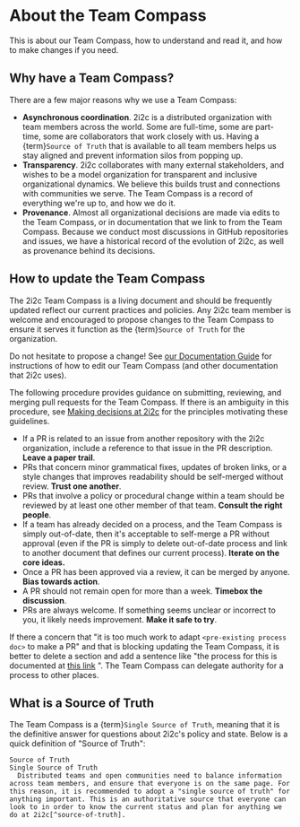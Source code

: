 # About the Team Compass

This is about our Team Compass, how to understand and read it, and how to make changes if you need.

## Why have a Team Compass?

There are a few major reasons why we use a Team Compass:

- **Asynchronous coordination**. 2i2c is a distributed organization with team members across the world.
  Some are full-time, some are part-time, some are collaborators that work closely with us.
  Having a {term}`Source of Truth` that is available to all team members helps us stay aligned and prevent information silos from popping up.
- **Transparency**. 2i2c collaborates with many external stakeholders, and wishes to be a model organization for transparent and inclusive organizational dynamics.
  We believe this builds trust and connections with communities we serve.
  The Team Compass is a record of everything we're up to, and how we do it.
- **Provenance**. Almost all organizational decisions are made via edits to the Team Compass, or in documentation that we link to from the Team Compass.
  Because we conduct most discussions in GitHub repositories and issues, we have a historical record of the evolution of 2i2c, as well as provenance behind its decisions.

## How to update the Team Compass

The 2i2c Team Compass is a living document and should be frequently updated reflect our current practices 
and policies. Any 2i2c team member is welcome and encouraged to propose changes to the Team Compass to ensure it 
serves it function as the {term}`Source of Truth` for the organization.

Do not hesitate to propose a change!
See [our Documentation Guide](../reference/documentation/overview.md) for instructions of how to edit our Team Compass (and other documentation that 2i2c uses).

The following procedure provides guidance on submitting, reviewing, and merging pull requests for the Team Compass. 
If there is an ambiguity in this procedure, see [Making decisions at 2i2c](governance.md#making-decisions-at-2i2c) for the principles motivating these guidelines.

- If a PR is related to an issue from another repository with the 2i2c organization, include a reference to that issue in the PR description. **Leave a paper trail**.
- PRs that concern minor grammatical fixes, updates of broken links, or a style changes that improves readability should be self-merged without review. **Trust one another**.
- PRs that involve a policy or procedural change within a team should be reviewed by at least one other member of that team. **Consult the right people**.
 - If a team has already decided on a process, and the Team Compass is simply out-of-date, then it's acceptable to self-merge a PR without approval (even if the PR is simply to delete out-of-date process and link to another document that defines our current process).  **Iterate on the core ideas.**
- Once a PR has been approved via a review, it can be merged by anyone. **Bias towards action**.
- A PR should not remain open for more than a week. **Timebox the discussion**.
- PRs are always welcome. If something seems unclear or incorrect to you, it likely needs improvement. **Make it safe to try**.

If there a concern that "it is too much work to adapt `<pre-existing process doc>` to make a PR" and that is blocking updating the Team Compass, it is better to delete a section and add a sentence like "the process for this is documented at [this link]() ". The Team Compass can delegate authority for a process to other places.

## What is a Source of Truth

The Team Compass is a {term}`Single Source of Truth`, meaning that it is the definitive answer for questions about 2i2c's policy and state.
Below is a quick definition of "Source of Truth":

```{glossary}
Source of Truth
Single Source of Truth
  Distributed teams and open communities need to balance information across team members, and ensure that everyone is on the same page. For this reason, it is recommended to adopt a "single source of truth" for anything important. This is an authoritative source that everyone can look to in order to know the current status and plan for anything we do at 2i2c[^source-of-truth].
```

[^source-of-truth]: **References for Single Source of Truth**: For a few examples, see [this Bitergia post](https://blog.bitergia.com/2020/08/25/why-ospo-teams-need-a-single-source-of-truth/) and [the GitLab SSOT section](https://about.gitlab.com/handbook/values/#single-source-of-truth).
